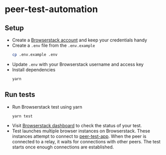 # peer-test-automation

## Setup 

* Create a [Browserstack account](https://www.browserstack.com/users/sign_up?ref=automate-hero) and keep your credentials handy
* Create a `.env` file from the `.env.example` 
    ```bash
    cp .env.example .env
    ```
* Update `.env` with your Browserstack username and access key
* Install dependencies
    ```bash
    yarn
    ```

## Run tests

* Run Browserstack test using yarn
    ```bash
    yarn test
    ```
* Visit [Browserstack dashboard](https://automate.browserstack.com/dashboard/v2) to check the status of your test. 
* Test launches multiple browser instances on Browserstack. These instances attempt to connect to [peer-test-app](https://peer-test-app.dev.vdb.to/). When the peer is connected to a relay, it waits for connections with other peers. The test starts once enough connections are established.
